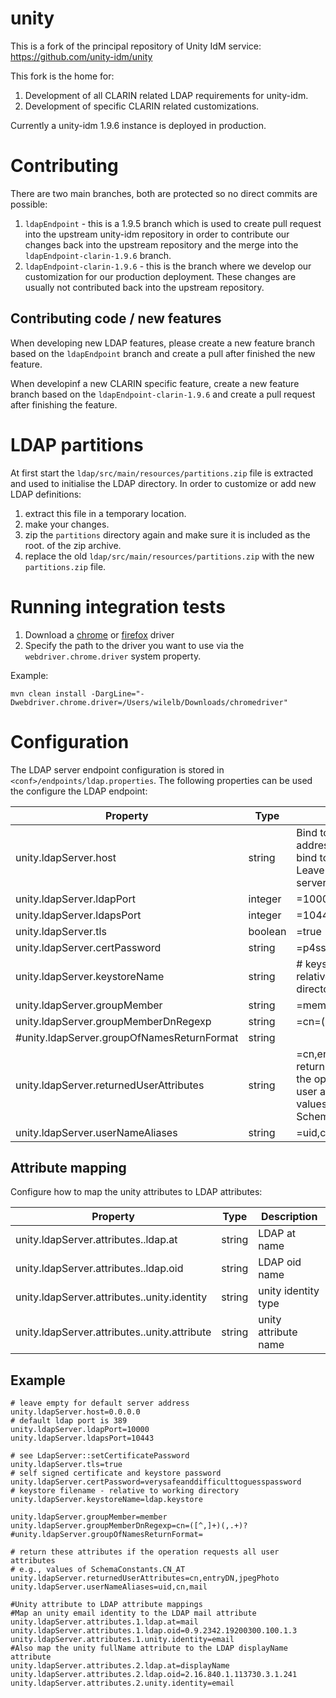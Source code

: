 # unity
This is a fork of the principal repository of Unity IdM service: https://github.com/unity-idm/unity

This fork is the home for:
1. Development of all CLARIN related LDAP requirements for unity-idm. 
1. Development of specific CLARIN related customizations.

Currently a unity-idm 1.9.6 instance is deployed in production.

# Contributing

 There are two main branches, both are protected so no direct commits are possible:

1. `ldapEndpoint` - this is a 1.9.5 branch which is used to create pull request into the upstream unity-idm repository in order to contribute our changes back into the upstream repository and the merge into the `ldapEndpoint-clarin-1.9.6` branch.
2. `ldapEndpoint-clarin-1.9.6` - this is the branch where we develop our customization for our production deployment. These 
changes are usually not contributed back into the upstream repository.

## Contributing code / new features

When developing new LDAP features, please create a new feature branch based on the `ldapEndpoint` branch and create a pull 
after finished the new feature.

When developinf a new CLARIN specific feature, create a new feature branch based on the `ldapEndpoint-clarin-1.9.6` and create
a pull request after finishing the feature.


# LDAP partitions

At first start the `ldap/src/main/resources/partitions.zip` file is extracted 
and used to initialise the LDAP directory. In order to customize or add new LDAP
definitions:

1. extract this file in a temporary location.
2. make your changes.
3. zip the `partitions` directory again and make sure it is included as the root.
of the zip archive.
4. replace the old `ldap/src/main/resources/partitions.zip` with the new `partitions.zip` file.

# Running integration tests

1. Download a [chrome](http://chromedriver.storage.googleapis.com/index.html) or [firefox](https://developer.mozilla.org/en-US/docs/Mozilla/QA/Marionette/WebDriver) driver
2. Specify the path to the driver you want to use via the `webdriver.chrome.driver` system property.

Example:
```
mvn clean install -DargLine="-Dwebdriver.chrome.driver=/Users/wilelb/Downloads/chromedriver"
```

# Configuration

The LDAP server endpoint configuration is stored in `<conf>/endpoints/ldap.properties`.
The following properties can be used the configure the LDAP endpoint:

| Property                                          | Type    | Description          |
| ------------------------------------------------- | ------- | -------------------- |
| unity.ldapServer.host                             | string  | Bind to a specific ip address or use 0.0.0.0 to bind to all addresses. Leave empty for default server address. |
| unity.ldapServer.ldapPort                         | integer | =10000|
| unity.ldapServer.ldapsPort                        | integer | =10443|
| unity.ldapServer.tls                              | boolean | =true |
| unity.ldapServer.certPassword                     | string  | =p4ss|
| unity.ldapServer.keystoreName                     | string  | # keystore filename - relative to working directory, =ldap.keystore|
| unity.ldapServer.groupMember                      | string  | =member |
| unity.ldapServer.groupMemberDnRegexp              | string  | =cn=([^,]+)(,.+)?|
| #unity.ldapServer.groupOfNamesReturnFormat        | string  | |
| unity.ldapServer.returnedUserAttributes           | string  | =cn,entryDN,jpegPhoto # return these attributes if the operation requests all user attributes \ # e.g., values of SchemaConstants.CN_AT |
| unity.ldapServer.userNameAliases                  | string  | =uid,cn,mail|

## Attribute mapping

Configure how to map the unity attributes to LDAP attributes:

| Property                                          | Type   | Description          |
| ------------------------------------------------- | ------ | -------------------- |
| unity.ldapServer.attributes.<num>.ldap.at         | string | LDAP at name         |
| unity.ldapServer.attributes.<num>.ldap.oid        | string | LDAP oid name        |
| unity.ldapServer.attributes.<num>.unity.identity  | string | unity identity type  |
| unity.ldapServer.attributes.<num>.unity.attribute | string | unity attribute name |

## Example
```
# leave empty for default server address
unity.ldapServer.host=0.0.0.0
# default ldap port is 389
unity.ldapServer.ldapPort=10000
unity.ldapServer.ldapsPort=10443

# see LdapServer::setCertificatePassword
unity.ldapServer.tls=true
# self signed certificate and keystore password
unity.ldapServer.certPassword=verysafeanddifficulttoguesspassword
# keystore filename - relative to working directory
unity.ldapServer.keystoreName=ldap.keystore

unity.ldapServer.groupMember=member
unity.ldapServer.groupMemberDnRegexp=cn=([^,]+)(,.+)?
#unity.ldapServer.groupOfNamesReturnFormat=

# return these attributes if the operation requests all user attributes
# e.g., values of SchemaConstants.CN_AT
unity.ldapServer.returnedUserAttributes=cn,entryDN,jpegPhoto
unity.ldapServer.userNameAliases=uid,cn,mail

#Unity attribute to LDAP attribute mappings
#Map an unity email identity to the LDAP mail attribute
unity.ldapServer.attributes.1.ldap.at=mail
unity.ldapServer.attributes.1.ldap.oid=0.9.2342.19200300.100.1.3
unity.ldapServer.attributes.1.unity.identity=email
#Also map the unity fullName attribute to the LDAP displayName attribute
unity.ldapServer.attributes.2.ldap.at=displayName
unity.ldapServer.attributes.2.ldap.oid=2.16.840.1.113730.3.1.241
unity.ldapServer.attributes.2.unity.identity=email
```